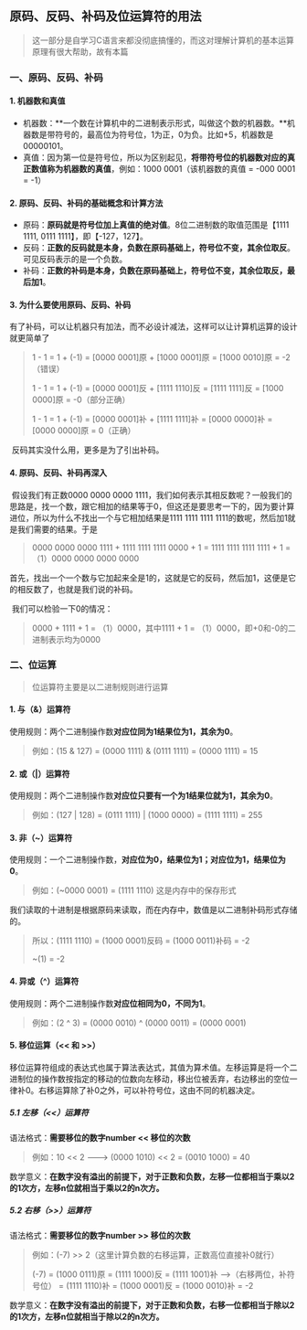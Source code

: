 ## 原码、反码、补码及位运算符的用法

> 这一部分是自学习C语言来都没彻底搞懂的，而这对理解计算机的基本运算原理有很大帮助，故有本篇

### 一、原码、反码、补码

#### 1. 机器数和真值

- 机器数：**一个数在计算机中的二进制表示形式，叫做这个数的机器数。**机器数是带符号的，最高位为符号位，1为正，0为负。比如+5，机器数是00000101。
- 真值：因为第一位是符号位，所以为区别起见，**将带符号位的机器数对应的真正数值称为机器数的真值**，例如：1000 0001（该机器数的真值 = -000 0001 = -1）

#### 2. 原码、反码、补码的基础概念和计算方法

- 原码：**原码就是符号位加上真值的绝对值**。8位二进制数的取值范围是【1111 1111, 0111 1111】，即【-127，127】。
- 反码：**正数的反码就是本身，负数在原码基础上，符号位不变，其余位取反**。可见反码表示的是一个负数。
- 补码：**正数的补码是本身，负数在原码基础上，符号位不变，其余位取反，最后加1**。

#### 3. 为什么要使用原码、反码、补码

​	有了补码，可以让机器只有加法，而不必设计减法，这样可以让计算机运算的设计就更简单了

> 1 - 1 = 1 + (-1) = [0000 0001]原 + [1000 0001]原 = [1000 0010]原 = -2（错误）
>
> 1 - 1 = 1 + (-1) = [0000 0001]反 + [1111 1110]反 = [1111 1111]反 = [1000 0000]原 = -0（部分正确）
>
> 1 - 1 = 1 + (-1) = [0000 0001]补 + [1111 1111]补 = [0000 0000]补 = [0000 0000]原 = 0（正确）

​	反码其实没什么用，更多是为了引出补码。

#### 4. 原码、反码、补码再深入

​	假设我们有正数0000 0000 0000 1111，我们如何表示其相反数呢？一般我们的思路是，找一个数，跟它相加的结果等于0，但这还是要思考一下的，因为要计算进位，所以为什么不找出一个与它相加结果是1111 1111 1111 1111的数呢，然后加1就是我们需要的结果。于是

> 0000 0000 0000 1111 + 1111 1111 1111 0000 + 1 = 1111 1111 1111 1111 + 1 = （1）0000 0000 0000 0000

​	首先，找出一个一个数与它加起来全是1的，这就是它的反码，然后加1，这便是它的相反数了，也就是我们说的补码。

​	我们可以检验一下0的情况：

> 0000 + 1111 + 1 = （1）0000，其中1111 + 1 = （1）0000，即+0和-0的二进制表示均为0000

### 二、位运算

> 位运算符主要是以二进制规则进行运算

#### 1. 与（&）运算符

使用规则：两个二进制操作数**对应位同为1结果位为1，其余为0**。

> 例如：(15 & 127) = (0000 1111) & (0111 1111) = (0000 1111) = 15

#### 2. 或（|）运算符

使用规则：两个二进制操作数**对应位只要有一个为1结果位就为1，其余为0**。

> 例如：(127 | 128) = (0111 1111) | (1000 0000) = (1111 1111) = 255

#### 3. 非（~）运算符

使用规则：一个二进制操作数，**对应位为0，结果位为1；对应位为1，结果位为0**。

> 例如：(~0000 0001) = (1111 1110) 这是内存中的保存形式

我们读取的十进制是根据原码来读取，而在内存中，数值是以二进制补码形式存储的。

> 所以：(1111 1110) = (1000 0001)反码 = (1000 0011)补码 = -2
>
> ~(1) = -2

#### 4. 异或（^）运算符

使用规则：两个二进制操作数**对应位相同为0，不同为1**。

> 例如：(2 ^ 3) = (0000 0010) ^ (0000 0011) = (0000 0001)

#### 5. 移位运算（<< 和 >>）

​	移位运算符组成的表达式也属于算法表达式，其值为算术值。左移运算是将一个二进制位的操作数按指定的移动的位数向左移动，移出位被丢弃，右边移出的空位一律补0。右移运算除了补0之外，可以补符号位，这由不同的机器决定。

##### 5.1 左移（<<）运算符

语法格式：**需要移位的数字number << 移位的次数**

> 例如：10 << 2  --->  (0000 1010) << 2 = (0010 1000) = 40

数学意义：**在数字没有溢出的前提下，对于正数和负数，左移一位都相当于乘以2的1次方，左移n位就相当于乘以2的n次方。**

##### 5.2 右移（>>）运算符

语法格式：**需要移位的数字number >> 移位的次数**

> 例如：(-7) >> 2（这里计算负数的右移运算，正数高位直接补0就行）
>
> (-7) = (1000 0111)原 = (1111 1000)反 = (1111 1001)补 -->（右移两位，补符号位） = (1111 1110)补 = (1000 0001)反 = (1000 0010)补 = -2

数学意义：**在数字没有溢出的前提下，对于正数和负数，右移一位都相当于除以2的1次方，左移n位就相当于除以2的n次方。**
